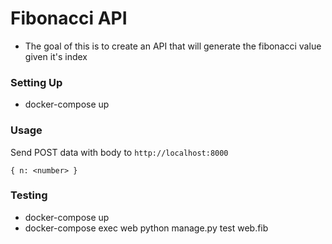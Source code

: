 # Fibonacci API
- The goal of this is to create an API that will generate the fibonacci value given it's index

### Setting Up
- docker-compose up


### Usage
Send POST data with body to `http://localhost:8000`
```
{ n: <number> }
```


### Testing
- docker-compose up
- docker-compose exec web python manage.py test web.fib